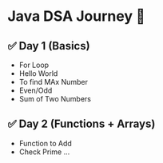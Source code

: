 # Java DSA Journey 🚀

## ✅ Day 1 (Basics)
- For Loop
- Hello World
- To find MAx Number
- Even/Odd
- Sum of Two Numbers

## ✅ Day 2 (Functions + Arrays)
- Function to Add
- Check Prime
...
